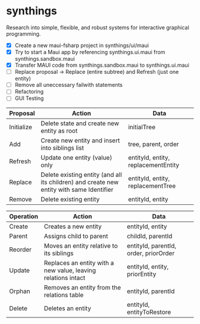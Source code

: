 # synthings

Research into simple, flexible, and robust systems for interactive graphical programming.

- [x] Create a new maui-fsharp project in synthings/ui/maui
- [x] Try to start a Maui app by referencing synthings.ui.maui from synthings.sandbox.maui
- [x] Transfer MAUI code from synthings.sandbox.maui to synthings.ui.maui
- [ ] Replace proposal -> Replace (entire subtree) and Refresh (just one entity)
- [ ] Remove all uneccessary failwith statements
- [ ] Refactoring
- [ ] GUI Testing

| Proposal | Action | Data |
|---|---|---|
| Initialize | Delete state and create new entity as root | initialTree |
| Add | Create new entity and insert into siblings list | tree, parent, order |
| Refresh | Update one entity (value) only | entityId, entity, replacementEntity |
| Replace | Delete existing entity (and all its children) and create new entity with same Identifier | entityId, entity, replacementTree |
| Remove | Delete existing entity | entityId, entity |

| Operation | Action | Data |
|---|---|---|
| Create | Creates a new entity | entityId, entity |
| Parent | Assigns child to parent | childId, parentId |
| Reorder | Moves an entity relative to its siblings | entityId, parentId, order, priorOrder |
| Update | Replaces an entity with a new value, leaving relations intact | entityId, entity, priorEntity |
| Orphan | Removes an entity from the relations table | entityId, parentId |
| Delete | Deletes an entity | entityId, entityToRestore |
